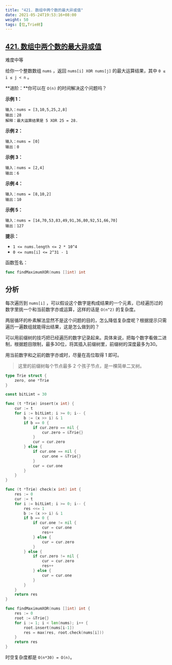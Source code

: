 ```yaml
---
title: "421. 数组中两个数的最大异或值"
date: 2021-05-24T19:53:16+08:00
weight: 50
tags: [位,Trie树]
---
```


## [421. 数组中两个数的最大异或值](https://leetcode-cn.com/problems/maximum-xor-of-two-numbers-in-an-array/)

难度中等

给你一个整数数组 `nums` ，返回 `nums[i] XOR nums[j]` 的最大运算结果，其中 `0 ≤ i ≤ j < n` 。

**进阶：**你可以在 `O(n)` 的时间解决这个问题吗？

**示例 1：**

```
输入：nums = [3,10,5,25,2,8]
输出：28
解释：最大运算结果是 5 XOR 25 = 28.
```

**示例 2：**

```
输入：nums = [0]
输出：0
```

**示例 3：**

```
输入：nums = [2,4]
输出：6
```

**示例 4：**

```
输入：nums = [8,10,2]
输出：10
```

**示例 5：**

```
输入：nums = [14,70,53,83,49,91,36,80,92,51,66,70]
输出：127
```

**提示：**

- `1 <= nums.length <= 2 * 10^4`
- `0 <= nums[i] <= 2^31 - 1`

函数签名：

```go
func findMaximumXOR(nums []int) int
```

## 分析

每次遍历到 `nums[i]` ，可以假设这个数字是构成结果的一个元素，已经遍历过的数字里挑一个和当前数字亦或运算，这样的话是 `O(n^2)` 的复杂度。

两层循环的朴素解法显然不是这个问题的目的，怎么降低复杂度呢？根据提示只需遍历一遍数组就能得出结果，这是怎么做到的？

可以用前缀树的技巧把已经遍历的数字记录起来。具体来说，把每个数字看做二进制，根据题目限制，最多30位，将其插入前缀树里，前缀树的深度最多为30。

用当前数字和之前的数字亦或时，尽量在高位取得 1 即可。

> 这里的前缀树每个节点最多 2 个孩子节点，是一棵简单二叉树。

```go
type Trie struct {
	zero, one *Trie
}

const bitLimt = 30

func (t *Trie) insert(x int) {
	cur := t
	for i := bitLimt; i >= 0; i-- {
		b := (x >> i) & 1
		if b == 0 {
			if cur.zero == nil {
				cur.zero = &Trie{}
			}
			cur = cur.zero
		} else {
			if cur.one == nil {
				cur.one = &Trie{}
			}
			cur = cur.one
		}
	}
}

func (t *Trie) check(x int) int {
	res := 0
	cur := t
	for i := bitLimt; i >= 0; i-- {
		res <<= 1
		b := (x >> i) & 1
		if b == 0 {
			if cur.one != nil {
				cur = cur.one
				res++
			} else {
				cur = cur.zero
			}
		} else {
			if cur.zero != nil {
				cur = cur.zero
				res++
			} else {
				cur = cur.one				
			}
		}
	}
	return res
}

func findMaximumXOR(nums []int) int {
	res := 0
	root := &Trie{}
	for i := 1; i < len(nums); i++ {
		root.insert(nums[i-1])
		res = max(res, root.check(nums[i]))
	}
	return res
}
```

时空复杂度都是 `O(n*30) = O(n)`。
